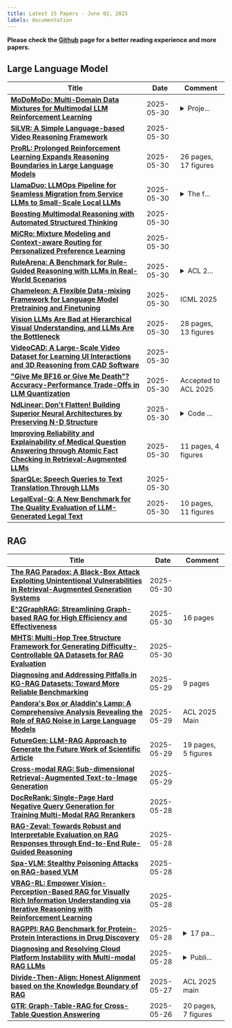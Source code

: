 ```yaml
---
title: Latest 15 Papers - June 02, 2025
labels: documentation
---
```

**Please check the [Github](https://github.com/zezhishao/MTS_Daily_ArXiv) page for a better reading experience and more papers.**

## Large Language Model
| **Title** | **Date** | **Comment** |
| --- | --- | --- |
| **[MoDoMoDo: Multi-Domain Data Mixtures for Multimodal LLM Reinforcement Learning](http://arxiv.org/abs/2505.24871v1)** | 2025-05-30 | <details><summary>Proje...</summary><p>Project Webpage: https://modomodo-rl.github.io/</p></details> |
| **[SiLVR: A Simple Language-based Video Reasoning Framework](http://arxiv.org/abs/2505.24869v1)** | 2025-05-30 |  |
| **[ProRL: Prolonged Reinforcement Learning Expands Reasoning Boundaries in Large Language Models](http://arxiv.org/abs/2505.24864v1)** | 2025-05-30 | 26 pages, 17 figures |
| **[LlamaDuo: LLMOps Pipeline for Seamless Migration from Service LLMs to Small-Scale Local LLMs](http://arxiv.org/abs/2408.13467v3)** | 2025-05-30 | <details><summary>The f...</summary><p>The first three authors contributed equally to this work; Accepted by ACL 2025 (Main)</p></details> |
| **[Boosting Multimodal Reasoning with Automated Structured Thinking](http://arxiv.org/abs/2502.02339v3)** | 2025-05-30 |  |
| **[MiCRo: Mixture Modeling and Context-aware Routing for Personalized Preference Learning](http://arxiv.org/abs/2505.24846v1)** | 2025-05-30 |  |
| **[RuleArena: A Benchmark for Rule-Guided Reasoning with LLMs in Real-World Scenarios](http://arxiv.org/abs/2412.08972v2)** | 2025-05-30 | <details><summary>ACL 2...</summary><p>ACL 2025 Main Conference</p></details> |
| **[Chameleon: A Flexible Data-mixing Framework for Language Model Pretraining and Finetuning](http://arxiv.org/abs/2505.24844v1)** | 2025-05-30 | ICML 2025 |
| **[Vision LLMs Are Bad at Hierarchical Visual Understanding, and LLMs Are the Bottleneck](http://arxiv.org/abs/2505.24840v1)** | 2025-05-30 | 28 pages, 13 figures |
| **[VideoCAD: A Large-Scale Video Dataset for Learning UI Interactions and 3D Reasoning from CAD Software](http://arxiv.org/abs/2505.24838v1)** | 2025-05-30 |  |
| **["Give Me BF16 or Give Me Death"? Accuracy-Performance Trade-Offs in LLM Quantization](http://arxiv.org/abs/2411.02355v3)** | 2025-05-30 | Accepted to ACL 2025 |
| **[NdLinear: Don't Flatten! Building Superior Neural Architectures by Preserving N-D Structure](http://arxiv.org/abs/2503.17353v2)** | 2025-05-30 | <details><summary>Code ...</summary><p>Code is available at https://github.com/ensemble-core/NdLinear</p></details> |
| **[Improving Reliability and Explainability of Medical Question Answering through Atomic Fact Checking in Retrieval-Augmented LLMs](http://arxiv.org/abs/2505.24830v1)** | 2025-05-30 | 11 pages, 4 figures |
| **[SparQLe: Speech Queries to Text Translation Through LLMs](http://arxiv.org/abs/2502.09284v3)** | 2025-05-30 |  |
| **[LegalEval-Q: A New Benchmark for The Quality Evaluation of LLM-Generated Legal Text](http://arxiv.org/abs/2505.24826v1)** | 2025-05-30 | 10 pages, 11 figures |

## RAG
| **Title** | **Date** | **Comment** |
| --- | --- | --- |
| **[The RAG Paradox: A Black-Box Attack Exploiting Unintentional Vulnerabilities in Retrieval-Augmented Generation Systems](http://arxiv.org/abs/2502.20995v2)** | 2025-05-30 |  |
| **[E^2GraphRAG: Streamlining Graph-based RAG for High Efficiency and Effectiveness](http://arxiv.org/abs/2505.24226v1)** | 2025-05-30 | 16 pages |
| **[MHTS: Multi-Hop Tree Structure Framework for Generating Difficulty-Controllable QA Datasets for RAG Evaluation](http://arxiv.org/abs/2504.08756v2)** | 2025-05-30 |  |
| **[Diagnosing and Addressing Pitfalls in KG-RAG Datasets: Toward More Reliable Benchmarking](http://arxiv.org/abs/2505.23495v1)** | 2025-05-29 | 9 pages |
| **[Pandora's Box or Aladdin's Lamp: A Comprehensive Analysis Revealing the Role of RAG Noise in Large Language Models](http://arxiv.org/abs/2408.13533v3)** | 2025-05-29 | ACL 2025 Main |
| **[FutureGen: LLM-RAG Approach to Generate the Future Work of Scientific Article](http://arxiv.org/abs/2503.16561v2)** | 2025-05-29 | 19 pages, 5 figures |
| **[Cross-modal RAG: Sub-dimensional Retrieval-Augmented Text-to-Image Generation](http://arxiv.org/abs/2505.21956v2)** | 2025-05-29 |  |
| **[DocReRank: Single-Page Hard Negative Query Generation for Training Multi-Modal RAG Rerankers](http://arxiv.org/abs/2505.22584v1)** | 2025-05-28 |  |
| **[RAG-Zeval: Towards Robust and Interpretable Evaluation on RAG Responses through End-to-End Rule-Guided Reasoning](http://arxiv.org/abs/2505.22430v1)** | 2025-05-28 |  |
| **[Spa-VLM: Stealthy Poisoning Attacks on RAG-based VLM](http://arxiv.org/abs/2505.23828v1)** | 2025-05-28 |  |
| **[VRAG-RL: Empower Vision-Perception-Based RAG for Visually Rich Information Understanding via Iterative Reasoning with Reinforcement Learning](http://arxiv.org/abs/2505.22019v1)** | 2025-05-28 |  |
| **[RAGPPI: RAG Benchmark for Protein-Protein Interactions in Drug Discovery](http://arxiv.org/abs/2505.23823v1)** | 2025-05-28 | <details><summary>17 pa...</summary><p>17 pages, 4 figures, 8 tables</p></details> |
| **[Diagnosing and Resolving Cloud Platform Instability with Multi-modal RAG LLMs](http://arxiv.org/abs/2505.21419v2)** | 2025-05-28 | <details><summary>Publi...</summary><p>Published in EuroMLSys2025</p></details> |
| **[Divide-Then-Align: Honest Alignment based on the Knowledge Boundary of RAG](http://arxiv.org/abs/2505.20871v1)** | 2025-05-27 | ACL 2025 main |
| **[GTR: Graph-Table-RAG for Cross-Table Question Answering](http://arxiv.org/abs/2504.01346v3)** | 2025-05-26 | 20 pages, 7 figures |

